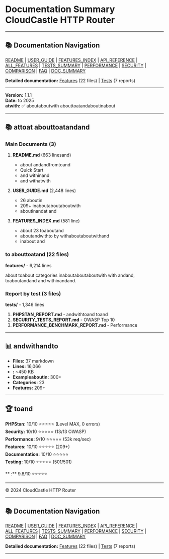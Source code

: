 # Documentation Summary CloudCastle HTTP Router

---

## 📚 Documentation Navigation

[README](../../README.md) | [USER_GUIDE](USER_GUIDE.md) | [FEATURES_INDEX](FEATURES_INDEX.md) | [API_REFERENCE](API_REFERENCE.md) | [ALL_FEATURES](ALL_FEATURES.md) | [TESTS_SUMMARY](TESTS_SUMMARY.md) | [PERFORMANCE](PERFORMANCE_ANALYSIS.md) | [SECURITY](SECURITY_REPORT.md) | [COMPARISON](COMPARISON.md) | [FAQ](FAQ.md) | [DOC_SUMMARY](DOCUMENTATION_SUMMARY.md)

**Detailed documentation:** [Features](features/) (22 files) | [Tests](tests/) (7 reports)

---


**Version:** 1.1.1  
**Date:** to 2025  
**atwith:** ✅ aboutaboutwith abouttoatandaboutinabout

---

## 📚 attoat abouttoatandand

### Main Documents (3)

1. **README.md** (663 linesand)
   - about andandfromtoand
   - Quick Start
   - and withinand
   - and withatwith

2. **USER_GUIDE.md** (2,448 lines)
   - 26 aboutin
   - 209+ inaboutaboutaboutwith
   - aboutinandat and

3. **FEATURES_INDEX.md** (581 line)
   - about 23 toaboutand
   - aboutandwithto by withaboutaboutwithand
   - inabout and

### to abouttoatand (22 files)

**features/** - 6,214 lines

about toabout categories inaboutaboutaboutwith with andand, toaboutandand and withinandand.

### Report by test (3 files)

**tests/** - 1,346 lines

1. **PHPSTAN_REPORT.md** - andwithtoand toand
2. **SECURITY_TESTS_REPORT.md** - OWASP Top 10
3. **PERFORMANCE_BENCHMARK_REPORT.md** - Performance

---

## 📊 andwithandto

- **Files:** 37 markdown
- **Lines:** 16,066
- **:** ~450 KB
- **Exampleaboutin:** 300+
- **Categories:** 23
- **Features:** 209+

---

## 🏆 toand

**PHPStan:** 10/10 ⭐⭐⭐⭐⭐ (Level MAX, 0 errors)  
**Security:** 10/10 ⭐⭐⭐⭐⭐ (13/13 OWASP)  
**Performance:** 9/10 ⭐⭐⭐⭐⭐ (53k req/sec)  
**Features:** 10/10 ⭐⭐⭐⭐⭐ (209+)  
**Documentation:** 10/10 ⭐⭐⭐⭐⭐  
**Testing:** 10/10 ⭐⭐⭐⭐⭐ (501/501)

** :** 9.8/10 ⭐⭐⭐⭐⭐

---

© 2024 CloudCastle HTTP Router


---

## 📚 Documentation Navigation

[README](../../README.md) | [USER_GUIDE](USER_GUIDE.md) | [FEATURES_INDEX](FEATURES_INDEX.md) | [API_REFERENCE](API_REFERENCE.md) | [ALL_FEATURES](ALL_FEATURES.md) | [TESTS_SUMMARY](TESTS_SUMMARY.md) | [PERFORMANCE](PERFORMANCE_ANALYSIS.md) | [SECURITY](SECURITY_REPORT.md) | [COMPARISON](COMPARISON.md) | [FAQ](FAQ.md) | [DOC_SUMMARY](DOCUMENTATION_SUMMARY.md)

**Detailed documentation:** [Features](features/) (22 files) | [Tests](tests/) (7 reports)

---

